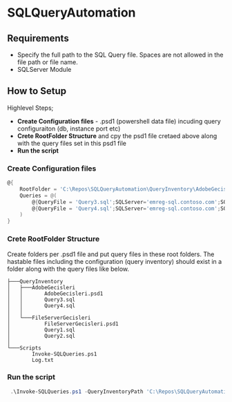 # SQLQueryAutomation

## Requirements 
- Specify the full path to the SQL Query file. Spaces are not allowed in the file path or file name.
- SQLServer Module

## How to Setup

Highlevel Steps;
- **Create Configuration files** - .psd1 (powershell data file) incuding query configuraiton (db, instance port etc)
- **Crete RootFolder Structure**  and cpy the psd1 file cretaed above along with the query files set in this psd1 file
- **Run the script**



### Create Configuration files

```PowerShell
@{
    RootFolder = 'C:\Repos\SQLQueryAutomation\QueryInventory\AdobeGecisleri'
    Queries = @(
        @{QueryFile = 'Query3.sql';SQLServer='emreg-sql.contoso.com';SQLInstance ='MSSQLSERVER';DBName ='OperationsManager';Port=1433},
        @{QueryFile = 'Query4.sql';SQLServer='emreg-sql.contoso.com';SQLInstance ='MSSQLSERVER';DBName ='OperationsManagerDW';Port=50295}
    )
}
```

### Crete RootFolder Structure
Create folders per .psd1 file and put query files in these root folders.
The hastable files including the configuration (query inventory) should exist in a folder along with the query files like below.
```
├───QueryInventory
│   ├───AdobeGecisleri
│   │       AdobeGecisleri.psd1
│   │       Query3.sql
│   │       Query4.sql
│   │
│   └───FileServerGecisleri
│           FileServerGecisleri.psd1
│           Query1.sql
│           Query2.sql
│
└───Scripts
        Invoke-SQLQueries.ps1
        Log.txt
```` 
### Run the script

```PowerShell
 .\Invoke-SQLQueries.ps1 -QueryInventoryPath 'C:\Repos\SQLQueryAutomation\QueryInventory\FileServerGecisleri\FileServerGecisleri.psd1','C:\Repos\SQLQueryAutomation\QueryInventory\AdobeGecisleri\AdobeGecisleri.psd1' -LogFilePath C:\Temp\Log11.txt -Verbose
```


